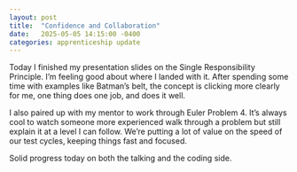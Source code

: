 ```yaml
---
layout: post
title:  "Confidence and Collaboration"
date:   2025-05-05 14:15:00 -0400
categories: apprenticeship update
---
```


Today I finished my presentation slides on the
Single Responsibility Principle. I’m feeling
good about where I landed with it. After
spending some time with examples like Batman’s
belt, the concept is clicking more clearly for
me, one thing does one job, and does it well.

I also paired up with my mentor to work through
Euler Problem 4. It’s always cool to watch someone
more experienced walk through a problem but still
explain it at a level I can follow. We’re putting
a lot of value on the speed of our test cycles, 
keeping things fast and focused.

Solid progress today on both the talking and
the coding side.